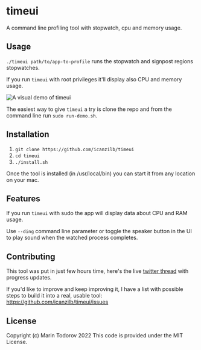 # timeui

A command line profiling tool with stopwatch, cpu and memory usage.

## Usage

`./timeui path/to/app-to-profile` runs the stopwatch and signpost regions stopwatches.

If you run `timeui` with root privileges it'll display also CPU and memory usage.

![A visual demo of timeui](https://raw.githubusercontent.com/icanzilb/timeui/main/etc/demo.gif)

The easiest way to give `timeui` a try is clone the repo and from the command line run `sudo run-demo.sh`.

## Installation

1. `git clone https://github.com/icanzilb/timeui`
1. `cd timeui`
1. `./install.sh`

Once the tool is installed (in /usr/local/bin) you can start it from any location on your mac.

## Features

If you run `timeui` with sudo the app will display data about CPU and RAM usage.

Use `--ding` command line parameter or toggle the speaker button in the UI to play sound when the watched process completes.

## Contributing

This tool was put in just few hours time, here's the live [twitter thread](https://twitter.com/icanzilb/status/1494577864028663810) with progress updates. 

If you'd like to improve and keep improving it, I have a list with possible steps to build it into a real, usable tool: https://github.com/icanzilb/timeui/issues

## License

Copyright (c) Marin Todorov 2022 This code is provided under the MIT License.
